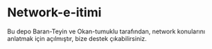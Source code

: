 # Network-e-itimi
Bu depo Baran-Teyin ve Okan-tumuklu tarafından, network konularını anlatmak için açılmıştır, bize destek çıkabilirsiniz.
